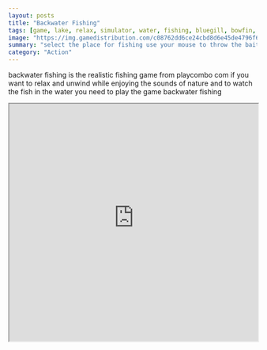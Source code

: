 ```yaml
---
layout: posts
title: "Backwater Fishing"
tags: [game, lake, relax, simulator, water, fishing, bluegill, bowfin, lures, redhorse, rod, catch, float, backwater, baits, bass, nature, free, online, games, oyna, game, free, games, play, play, games]
image: "https://img.gamedistribution.com/c08762dd6ce24cbd8d6e45de4796f691.jpg"
summary: "select the place for fishing use your mouse to throw the bait and wait for the fish you will need to try to pull the fish out of the water pay attention to the red line it shows the tension of the fishing line if the red line will fill the entire circle there is a danger of losing the fish you can catch so much fish how many you will be able and earn points and you will be able to buy additional baits rods places  free online games oyna game free games play play games"
category: "Action"
---
```


backwater fishing is the realistic fishing game from playcombo com if you want to relax and unwind while enjoying the sounds of nature and to watch the fish in the water you need to play the game backwater fishing

<iframe width="100%" height="480px;" src="https://html5.gamedistribution.com/c08762dd6ce24cbd8d6e45de4796f691/"></iframe>